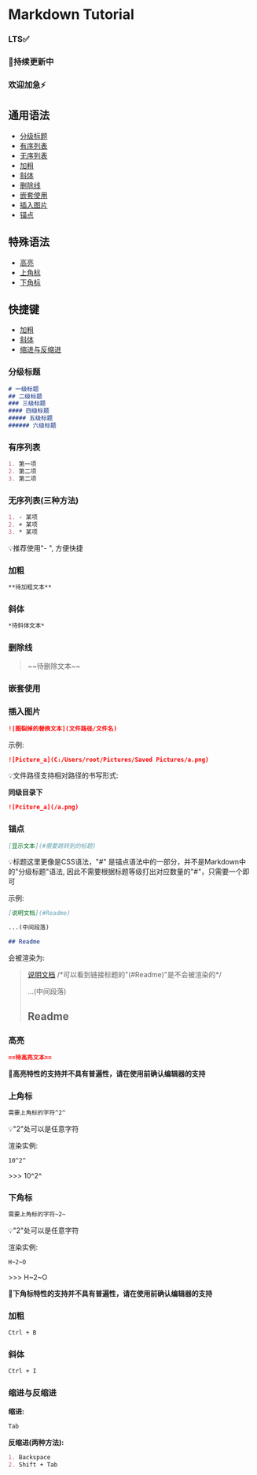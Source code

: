 # Markdown Tutorial

### LTS✅

### 🚧持续更新中

### 欢迎加急⚡

## 通用语法

- [分级标题](#分级标题)
- [有序列表](#有序列表)
- [无序列表](#无序列表(三种方法))
- [加粗](#加粗)
- [斜体](#斜体)
- [删除线](#删除线)
- [嵌套使用](#嵌套使用)
- [插入图片](#插入图片)
- [锚点](#锚点)

## 特殊语法

- [高亮](#高亮)
- [上角标](#上角标)
- [下角标](#下角标)

## 快捷键

- [加粗](#加粗)
- [斜体](#斜体)
- [缩进与反缩进](#缩进与反缩进)



### 分级标题

``` markdown
# 一级标题
## 二级标题
### 三级标题
#### 四级标题
##### 五级标题
###### 六级标题
```




### 有序列表

```markdown
1. 第一项
2. 第二项
3. 第二项
```



### 无序列表(三种方法)

``` markdown
1. - 某项
2. + 某项
3. * 某项
```

💡推荐使用"- ", 方便快捷



### 加粗

``` markdown
**待加粗文本**
```



### 斜体

``` markdown
*待斜体文本*
```



### 删除线

> \~\~待删除文本\~\~ 



### 嵌套使用



### 插入图片

``` markdown
![图裂掉的替换文本](文件路径/文件名)
```

示例: 

```markdown
![Picture_a](C:/Users/root/Pictures/Saved Pictures/a.png)
```



💡文件路径支持相对路径的书写形式:

**同级目录下**

```markdown
![Pciture_a](/a.png)
```



### 锚点

``` markdown
[显示文本](#需要跳转到的标题)
```

💡标题这里更像是CSS语法，"#" 是锚点语法中的一部分，并不是Markdown中的"分级标题"语法, 因此不需要根据标题等级打出对应数量的"#"，只需要一个即可

示例: 

``` markdown
[说明文档](#Readme)

...(中间段落)

## Readme

```

会被渲染为: 

> [说明文档](#Readme)   /\*可以看到链接标题的"(#Readme)"是不会被渲染的*/
>
> 
>
> ...(中间段落)
>
> 
>
> ## Readme
>



### 高亮

``` markdown
==待高亮文本==
```

**🚧高亮特性的支持并不具有普遍性，请在使用前确认编辑器的支持**



### 上角标

``` markdown
需要上角标的字符^2^
```

💡"2"处可以是任意字符

渲染实例:

``` markdown
10^2^
```

\>\>\> 10^2^



### 下角标

``` markdown
需要上角标的字符~2~
```

💡"2"处可以是任意字符

渲染实例:

``` markdown
H~2~O
```

\>\>\> H~2~O

**🚧下角标特性的支持并不具有普遍性，请在使用前确认编辑器的支持**



### 加粗

``` markdown
Ctrl + B
```



### 斜体

``` markdown
Ctrl + I
```



### 缩进与反缩进

**缩进:**

```markdown
Tab
```

**反缩进(两种方法):**

``` markdown
1. Backspace
2. Shift + Tab
```

